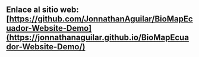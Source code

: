 ## Enlace al sitio web: [https://github.com/JonnathanAguilar/BioMapEcuador-Website-Demo](https://jonnathanaguilar.github.io/BioMapEcuador-Website-Demo/)
